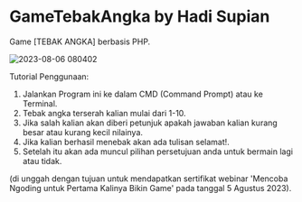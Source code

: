 # GameTebakAngka by Hadi Supian
Game [TEBAK ANGKA] berbasis PHP.

![2023-08-06 080402](https://github.com/hadisupian/GameTebakAngka/assets/114789274/9147f579-d9e2-498e-b6d8-9ca7b0b747d0)

Tutorial Penggunaan:
1. Jalankan Program ini ke dalam CMD (Command Prompt) atau ke Terminal.
2. Tebak angka terserah kalian mulai dari 1-10.
3. Jika salah kalian akan diberi petunjuk apakah jawaban kalian kurang besar atau kurang kecil nilainya.
4. Jika kalian berhasil menebak akan ada tulisan selamat!.
5. Setelah itu akan ada muncul pilihan persetujuan anda untuk bermain lagi atau tidak.

(di unggah dengan tujuan untuk mendapatkan sertifikat webinar 'Mencoba Ngoding untuk Pertama Kalinya Bikin Game' pada tanggal 5 Agustus 2023).
